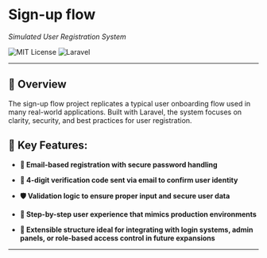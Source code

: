 # Sign-up flow 

_Simulated User Registration System_

![MIT License](https://img.shields.io/badge/license-MIT-green)
![Laravel](https://img.shields.io/badge/backend-Laravel-red)

--- 

## 🧭 Overview

The sign-up flow project replicates a typical user onboarding flow used in many real-world applications. 
Built with Laravel, the system focuses on clarity, security, and best practices for user registration.

## 🧩 Key Features:
- **📧 Email-based registration with secure password handling**

- **🔐 4-digit verification code sent via email to confirm user identity**

- **🛡️ Validation logic to ensure proper input and secure user data**

- **🚦 Step-by-step user experience that mimics production environments**

- **🧰 Extensible structure ideal for integrating with login systems, admin panels, or role-based access control in future expansions**
  
---
